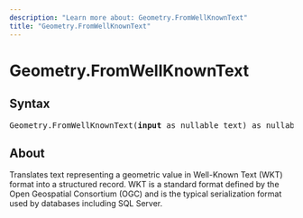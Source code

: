 ```yaml
---
description: "Learn more about: Geometry.FromWellKnownText"
title: "Geometry.FromWellKnownText"
---
```

# Geometry.FromWellKnownText

## Syntax

<pre>
Geometry.FromWellKnownText(<b>input</b> as nullable text) as nullable record
</pre>

## About

Translates text representing a geometric value in Well-Known Text (WKT) format into a structured record. WKT is a standard format defined by the Open Geospatial Consortium (OGC) and is the typical serialization format used by databases including SQL Server.

